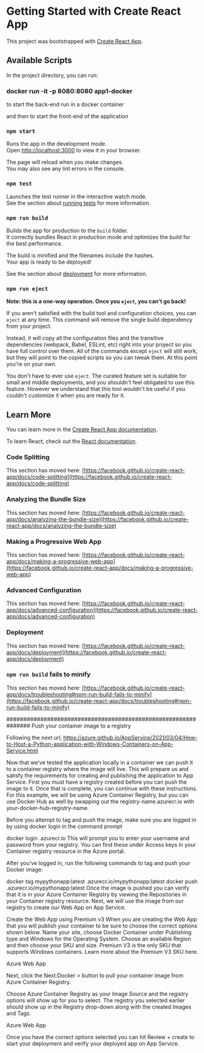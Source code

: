# Getting Started with Create React App

This project was bootstrapped with [Create React App](https://github.com/facebook/create-react-app).

## Available Scripts

In the project directory, you can run:

### docker run -it -p 8080:8080 app1-docker
to start the back-end run in a docker container

and then to start the front-end of the application

### `npm start`

Runs the app in the development mode.\
Open [http://localhost:3000](http://localhost:3000) to view it in your browser.

The page will reload when you make changes.\
You may also see any lint errors in the console.

### `npm test`

Launches the test runner in the interactive watch mode.\
See the section about [running tests](https://facebook.github.io/create-react-app/docs/running-tests) for more information.

### `npm run build`

Builds the app for production to the `build` folder.\
It correctly bundles React in production mode and optimizes the build for the best performance.

The build is minified and the filenames include the hashes.\
Your app is ready to be deployed!

See the section about [deployment](https://facebook.github.io/create-react-app/docs/deployment) for more information.

### `npm run eject`

**Note: this is a one-way operation. Once you `eject`, you can't go back!**

If you aren't satisfied with the build tool and configuration choices, you can `eject` at any time. This command will remove the single build dependency from your project.

Instead, it will copy all the configuration files and the transitive dependencies (webpack, Babel, ESLint, etc) right into your project so you have full control over them. All of the commands except `eject` will still work, but they will point to the copied scripts so you can tweak them. At this point you're on your own.

You don't have to ever use `eject`. The curated feature set is suitable for small and middle deployments, and you shouldn't feel obligated to use this feature. However we understand that this tool wouldn't be useful if you couldn't customize it when you are ready for it.

## Learn More

You can learn more in the [Create React App documentation](https://facebook.github.io/create-react-app/docs/getting-started).

To learn React, check out the [React documentation](https://reactjs.org/).

### Code Splitting

This section has moved here: [https://facebook.github.io/create-react-app/docs/code-splitting](https://facebook.github.io/create-react-app/docs/code-splitting)

### Analyzing the Bundle Size

This section has moved here: [https://facebook.github.io/create-react-app/docs/analyzing-the-bundle-size](https://facebook.github.io/create-react-app/docs/analyzing-the-bundle-size)

### Making a Progressive Web App

This section has moved here: [https://facebook.github.io/create-react-app/docs/making-a-progressive-web-app](https://facebook.github.io/create-react-app/docs/making-a-progressive-web-app)

### Advanced Configuration

This section has moved here: [https://facebook.github.io/create-react-app/docs/advanced-configuration](https://facebook.github.io/create-react-app/docs/advanced-configuration)

### Deployment

This section has moved here: [https://facebook.github.io/create-react-app/docs/deployment](https://facebook.github.io/create-react-app/docs/deployment)

### `npm run build` fails to minify

This section has moved here: [https://facebook.github.io/create-react-app/docs/troubleshooting#npm-run-build-fails-to-minify](https://facebook.github.io/create-react-app/docs/troubleshooting#npm-run-build-fails-to-minify)




###############################################################
Push your container image to a registry

Following the next url, https://azure.github.io/AppService/2021/03/04/How-to-Host-a-Python-application-with-Windows-Containers-on-App-Service.html



Now that we’ve tested the application locally in a container we can push it to a container registry where the image will live. This will prepare us and satisfy the requirements for creating and publishing the application to App Service. First you must have a registry created before you can push the image to it. Once that is complete, you can continue with these instructions. For this example, we will be using Azure Container Registry, but you can use Docker Hub as well by swapping out the registry-name.azurecr.io with your-docker-hub-registry-name.

Before you attempt to tag and push the image, make sure you are logged in by using docker login in the command prompt

docker login <registry-name>.azurecr.io
This will prompt you to enter your username and password from your registry. You can find these under Access keys in your Container registry resource in the Azure portal.

After you’ve logged in, run the following commands to tag and push your Docker image:

docker tag mypythonapp:latest <registry-name>.azurecr.io/mypythonapp:latest
docker push <registry-name>.azurecr.io/mypythonapp:latest
Once the image is pushed you can verify that it is in your Azure Container Registry by viewing the Repositories in your Container registry resource. Next, we will use the image from our registry to create our Web App on App Service.

Create the Web App using Premium v3
When you are creating the Web App that you will publish your container to be sure to choose the correct options shown below. Name your site, choose Docker Container under Publishing type and Windows for the Operating System. Choose an available Region and then choose your SKU and size. Premium V3 is the only SKU that supports Windows containers. Learn more about the Premium V3 SKU here.

Azure Web App

Next, click the Next:Docker > button to pull your container image from Azure Container Registry.

Choose Azure Container Registry as your Image Source and the registry options will show up for you to select. The registry you selected earlier should show up in the Registry drop-down along with the created Images and Tags.

Azure Web App

Once you have the correct options selected you can hit Review + create to start your deployment and verify your deployed app on App Service.